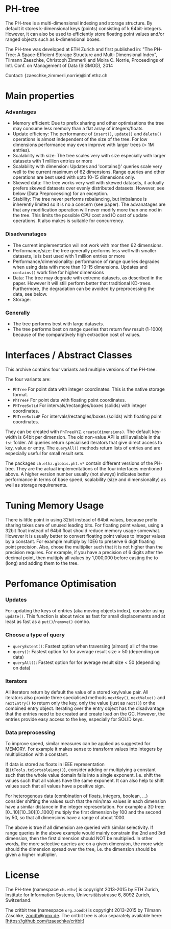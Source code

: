 # PH-tree

The PH-tree is a multi-dimensional indexing and storage structure.
By default it stores k-dimensional keys (points) consisting of k 64bit-integers. However, it can also be used
to efficiently store floating point values and/or ranged objects such as k-dimensional boxes.

The PH-tree was developed at ETH Zurich and first published in:
"The PH-Tree: A Space-Efficient Storage Structure and Multi-Dimensional Index", 
Tilmann Zaeschke, Christoph Zimmerli and Moira C. Norrie, 
Proceedings of Intl. Conf. on Management of Data (SIGMOD), 2014

Contact:
{zaeschke,zimmerli,norrie)@inf.ethz.ch


# Main properties

### Advantages

- Memory efficient: Due to prefix sharing and other optimisations the tree may consume less memory than a flat array of integers/floats
- Update efficieny: The performance of `insert()`, `update()` and `delete()` operations is almost independent of the size of the tree. For low dimensions performance may even improve with larger trees (> 1M entries).
- Scalability with size: The tree scales very with size especially with larger datasets with 1 million entries or more
- Scalability with dimension: Updates and 'contains()' queries scale very well to the current maximum of 62 dimensions. Range queries and other operations are best used with upto 10-15 dimensions only.
- Skewed data: The tree works very well with skewed datasets, it actually prefers skewed datasets over evenly distributed datasets. However, see below (Data Preprocessing) for an exception.
- Stability: The tree never performs rebalancing, but imbalance is inherently limited so it is no a concern (see paper). The advanatages are that any modification operation will never modify more than one nod in the tree. This limits the possible CPU cost and IO cost of update operations. It also makes is suitable for concurrency.

### Disadvanatages

- The current implementation will not work with mor then 62 dimensions.
- Performance/size: the tree generally performs less well with smaller datasets, is is best used with 1 million entries or more
- Performance/dimensionality: performance of range queries degrades when using data with more than 10-15 dimensions. Updates and `contains()` work fine for higher dimensions
- Data: The tree may degrade with extreme datasets, as described in the paper. However it will still perform better that traditional KD-trees. Furthermore, the degradation can be avoided by preprocessing the data, see below.
- Storage: 

### Generally

- The tree performs best with large datasets.
- The tree performs best on range queries that return few result (1-1000) because of the comparatively high extraction cost of values. 


# Interfaces / Abstract Classes

This archive contains four variants and multiple versions of the PH-tree.

The four variants are:

- ```PhTree```          For point data with integer coordinates. This is the native storage format.
- ```PhTreeF```         For point data with floating point coordinates.
- ```PhTreeSolid```     For intervals/rectangles/boxes (solids) with integer coordinates.
- ```PhTreeSolidF```    For intervals/rectangles/boxes (solids) with floating point coordinates.

They can be created with ```PhTreeXYZ.create(dimensions)```. The default key-width is 64bit per dimension.
The old non-value API is still available in the ```tst``` folder.
All queries return specialised iterators that give direct access to key, value or entry.
The ```queryAll()``` methods return lists of entries and are especially useful for small result sets. 

The packages ```ch.ethz.globis.pht.v*``` contain different versions of the PH-tree. They are the actual
implementations of the four interfaces mentioned above.
A higher version number usually (not always) indicates better performance in terms of base speed,
scalability (size and dimensionality) as well as storage requirements.


# Tuning Memory Usage

There is little point in using 32bit instead of 64bit values, because prefix sharing takes care of
unused leading bits.
For floating point values, using a 32bit float instead of 64bit float should reduce memory usage
somewhat. However it is usually better to convert floating point values to integer values by a
constant. For example multiply by 10E6 to preserve 6 digit floating point precision.
Also, chose the multiplier such that it is not higher than the precision requires.
For example, if you have a precision of 6 digits after the decimal point, then multiply all values
by 1,000,000 before casting the to (long) and adding them to the tree.


# Perfomance Optimisation

### Updates

For updating the keys of entries (aka moving objects index), consider using ```update()```. This function
is about twice as fast for small displacements and at least as fast as a ```put()```/```remove()``` combo.

### Choose a type of query

- ```queryExtent()```: Fastest option when traversing (almost) all of the tree
- ```query()```:       Fastest option for for average result size > 50 (depending on data)
- ```queryAll()```:    Fastest option for for average result size < 50 (depending on data)


### Iterators

All iterators return by default the value of a stored key/value pair. All iterators also provide
three specialised methods ```nextKey()```, ```nextValue()``` and ```nextEntry()``` to return only the key, only the 
value (just as ```next()```) or the combined entry object. Iterating over the entry object has the 
disadvantage that the entries need to be created and create load on the GC. However, the entries
provide easy access to the key, especially for SOLID keys.


### Data preprocessing

To improve speed, similar measures can be applied as suggested for MEMORY. For example it makes 
sense to transform values into integers by multiplication with a constant.

If data is stored as floats in IEEE representation (```BitTools.toSortableLong()```), consider adding
or multiplying a constant such that the whole value domain falls into a single exponent. I.e.
shift the values such that all values have the same exponent. It can also help to shift values
such that all values have a positive sign.

For heterogenous data (combination of floats, integers, boolean, ...) consider shifting the
values such that the min/max values in each dimension have a similar distance in the integer 
representation. For example a 3D tree: [0...10][10..30][0..1000] multiply the first dimension by
100 and the second by 50, so that all dimensions have a range of about 1000.

The above is true if all dimension are queried with similar selectivity. If range queries in the
above example would mainly constrain the 2nd and 3rd dimension, then the first dimension should
NOT be multiplied. In other words, the more selective queries are on a given dimension, the more
wide should the dimension spread over the tree, i.e. the dimension should be given a higher 
multiplier.

  
# License

The PH-tree (namespace ```ch.ethz```) is copyright 2013-2015 by 
ETH Zurich,
Institute for Information Systems,
Universitätsstrasse 6,
8092 Zurich,
Switzerland.

The critbit tree (namespace ```org.zoodb```) is copyright 2013-2015 by
Tilmann Zäschke,
zoodb@gmx.de.
The critbit tree is also separately available here: [https://github.com/tzaeschke/critbit]

